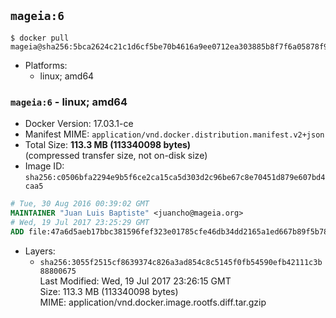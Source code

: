 ## `mageia:6`

```console
$ docker pull mageia@sha256:5bca2624c21c1d6cf5be70b4616a9ee0712ea303885b8f7f6a05878f94e33413
```

-	Platforms:
	-	linux; amd64

### `mageia:6` - linux; amd64

-	Docker Version: 17.03.1-ce
-	Manifest MIME: `application/vnd.docker.distribution.manifest.v2+json`
-	Total Size: **113.3 MB (113340098 bytes)**  
	(compressed transfer size, not on-disk size)
-	Image ID: `sha256:c0506bfa2294e9b5f6ce2ca15ca5d303d2c96be67c8e70451d879e607bd4caa5`

```dockerfile
# Tue, 30 Aug 2016 00:39:02 GMT
MAINTAINER "Juan Luis Baptiste" <juancho@mageia.org>
# Wed, 19 Jul 2017 23:25:29 GMT
ADD file:47a6d5aeb17bbc381596fef323e01785cfe46db34dd2165a1ed667b89f5b7831 in / 
```

-	Layers:
	-	`sha256:3055f2515cf8639374c826a3ad854c8c5145f0fb54590efb42111c3b88800675`  
		Last Modified: Wed, 19 Jul 2017 23:26:15 GMT  
		Size: 113.3 MB (113340098 bytes)  
		MIME: application/vnd.docker.image.rootfs.diff.tar.gzip
